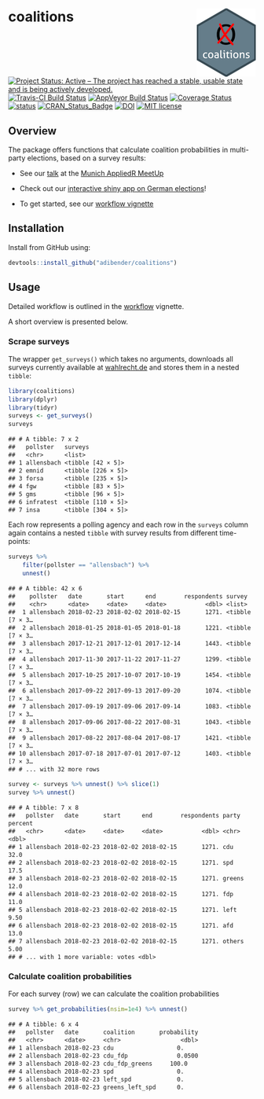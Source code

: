 
# coalitions <img src="man/figures/logo.png" align="right" />

[![Project Status: Active – The project has reached a stable, usable
state and is being actively
developed.](http://www.repostatus.org/badges/latest/active.svg)](http://www.repostatus.org/#active)
[![Travis-CI Build
Status](https://travis-ci.org/adibender/coalitions.svg?branch=master)](https://travis-ci.org/adibender/coalitions)
[![AppVeyor Build
Status](https://ci.appveyor.com/api/projects/status/github/adibender/coalitions?branch=master&svg=true)](https://ci.appveyor.com/project/adibender/coalitions)
[![Coverage
Status](https://codecov.io/github/adibender/coalitions/master.svg)](https://codecov.io/github/adibender/coalitions?branch=master)
[![status](http://joss.theoj.org/papers/6aa04e39492359baa5b988d6bf1d47d8/status.svg)](http://joss.theoj.org/papers/6aa04e39492359baa5b988d6bf1d47d8)
[![CRAN\_Status\_Badge](http://www.r-pkg.org/badges/version/coalitions)](https://cran.r-project.org/package=coalitions)
[![DOI](https://zenodo.org/badge/DOI/10.5281/zenodo.1188812.svg)](https://doi.org/10.5281/zenodo.1188812)
[![MIT
license](http://img.shields.io/badge/license-MIT-brightgreen.svg)](http://opensource.org/licenses/MIT)

## Overview

The package offers functions that calculate coalition probabilities in
multi-party elections, based on a survey results:

  - See our [talk](https://adibender.netlify.com/talk/appliedr-meetup/)
    at the [Munich AppliedR
    MeetUp](https://www.meetup.com/de-DE/Applied-R-Munich/)

  - Check out our [interactive shiny app on German
    elections](http://koala.stat.uni-muenchen.de/)\!

  - To get started, see our [workflow
    vignette](https://adibender.github.io/coalitions/articles/workflow.html)

## Installation

Install from GitHub using:

``` r
devtools::install_github("adibender/coalitions")
```

## Usage

Detailed workflow is outlined in the
[workflow](https://adibender.github.io/coalitions/articles/workflow.html)
vignette.

A short overview is presented below.

### Scrape surveys

The wrapper `get_surveys()` which takes no arguments, downloads all
surveys currently available at
[wahlrecht.de](http://www.wahlrecht.de/umfragen) and stores them in a
nested `tibble`:

``` r
library(coalitions)
library(dplyr)
library(tidyr)
surveys <- get_surveys()
surveys
```

    ## # A tibble: 7 x 2
    ##   pollster   surveys           
    ##   <chr>      <list>            
    ## 1 allensbach <tibble [42 × 5]> 
    ## 2 emnid      <tibble [226 × 5]>
    ## 3 forsa      <tibble [235 × 5]>
    ## 4 fgw        <tibble [83 × 5]> 
    ## 5 gms        <tibble [96 × 5]> 
    ## 6 infratest  <tibble [110 × 5]>
    ## 7 insa       <tibble [304 × 5]>

Each row represents a polling agency and each row in the `surveys`
column again contains a nested `tibble` with survey results from
different time-points:

``` r
surveys %>%
    filter(pollster == "allensbach") %>%
    unnest()
```

    ## # A tibble: 42 x 6
    ##    pollster   date       start      end        respondents survey         
    ##    <chr>      <date>     <date>     <date>           <dbl> <list>         
    ##  1 allensbach 2018-02-23 2018-02-02 2018-02-15       1271. <tibble [7 × 3…
    ##  2 allensbach 2018-01-25 2018-01-05 2018-01-18       1221. <tibble [7 × 3…
    ##  3 allensbach 2017-12-21 2017-12-01 2017-12-14       1443. <tibble [7 × 3…
    ##  4 allensbach 2017-11-30 2017-11-22 2017-11-27       1299. <tibble [7 × 3…
    ##  5 allensbach 2017-10-25 2017-10-07 2017-10-19       1454. <tibble [7 × 3…
    ##  6 allensbach 2017-09-22 2017-09-13 2017-09-20       1074. <tibble [7 × 3…
    ##  7 allensbach 2017-09-19 2017-09-06 2017-09-14       1083. <tibble [7 × 3…
    ##  8 allensbach 2017-09-06 2017-08-22 2017-08-31       1043. <tibble [7 × 3…
    ##  9 allensbach 2017-08-22 2017-08-04 2017-08-17       1421. <tibble [7 × 3…
    ## 10 allensbach 2017-07-18 2017-07-01 2017-07-12       1403. <tibble [7 × 3…
    ## # ... with 32 more rows

``` r
survey <- surveys %>% unnest() %>% slice(1)
survey %>% unnest()
```

    ## # A tibble: 7 x 8
    ##   pollster   date       start      end        respondents party  percent
    ##   <chr>      <date>     <date>     <date>           <dbl> <chr>    <dbl>
    ## 1 allensbach 2018-02-23 2018-02-02 2018-02-15       1271. cdu      32.0 
    ## 2 allensbach 2018-02-23 2018-02-02 2018-02-15       1271. spd      17.5 
    ## 3 allensbach 2018-02-23 2018-02-02 2018-02-15       1271. greens   12.0 
    ## 4 allensbach 2018-02-23 2018-02-02 2018-02-15       1271. fdp      11.0 
    ## 5 allensbach 2018-02-23 2018-02-02 2018-02-15       1271. left      9.50
    ## 6 allensbach 2018-02-23 2018-02-02 2018-02-15       1271. afd      13.0 
    ## 7 allensbach 2018-02-23 2018-02-02 2018-02-15       1271. others    5.00
    ## # ... with 1 more variable: votes <dbl>

### Calculate coalition probabilities

For each survey (row) we can calculate the coalition probabilities

``` r
survey %>% get_probabilities(nsim=1e4) %>% unnest()
```

    ## # A tibble: 6 x 4
    ##   pollster   date       coalition       probability
    ##   <chr>      <date>     <chr>                 <dbl>
    ## 1 allensbach 2018-02-23 cdu                  0.    
    ## 2 allensbach 2018-02-23 cdu_fdp              0.0500
    ## 3 allensbach 2018-02-23 cdu_fdp_greens     100.0   
    ## 4 allensbach 2018-02-23 spd                  0.    
    ## 5 allensbach 2018-02-23 left_spd             0.    
    ## 6 allensbach 2018-02-23 greens_left_spd      0.
